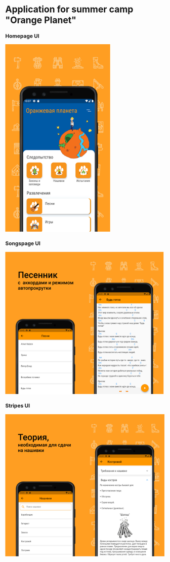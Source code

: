# Application for summer camp "Orange Planet"

### Homepage UI

![Homepage](/mainpage.png)

### Songspage UI

![Songs](/songs.png)

### Stripes UI

![Songs](/stripes.png)

